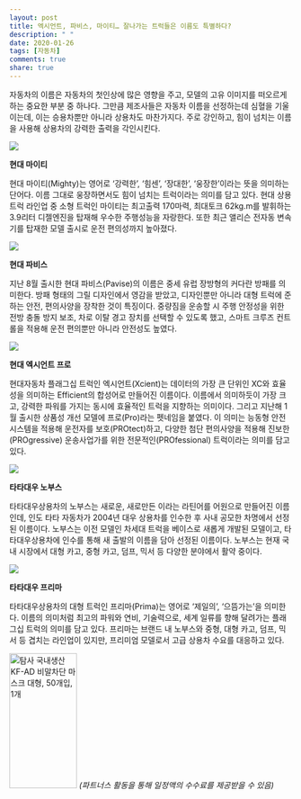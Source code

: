 ```yaml
---
layout: post
title: 엑시언트, 파비스, 마이티… 잘나가는 트럭들은 이름도 특별하다?
description: " "
date: 2020-01-26
tags: [자동차]
comments: true
share: true
---
```



자동차의 이름은 자동차의 첫인상에 많은 영향을 주고, 모델의 고유 이미지를 떠오르게 하는 중요한 부분 중 하나다. 그만큼 제조사들은 자동차 이름을 선정하는데 심혈을 기울이는데, 이는 승용차뿐만 아니라 상용차도 마찬가지다. 주로 강인하고, 힘이 넘치는 이름을 사용해 상용차의 강력한 출력을 각인시킨다.  

![](https://post-phinf.pstatic.net/MjAyMDAzMjNfMTE2/MDAxNTg0OTIzMTU5OTk2.I3xO9ouu6dMNGNyGXy32-oRrlVOWaIlO14WF4wxJJR0g.xfDIw6QEaFyNXvtJ7mATsYUQyZguQKYekSs-cjLnGwYg.JPEG/%EC%82%AC%EC%A7%84%EC%9E%90%EB%A3%8C1_%EC%95%A8%EB%A6%AC%EC%8A%A8_%ED%8A%B8%EB%9E%9C%EC%8A%A4%EB%AF%B8%EC%85%98-%ED%98%84%EB%8C%80%EC%B0%A8%2C_%EC%A0%84%EC%9E%90%EB%8F%99_%EB%B3%80%EC%86%8D%EA%B8%B0_%EC%9E%A5%EC%B0%A9%EB%90%9C_%27%EB%A7%88%EC%9D%B4.jpg?type=w1200)

**현대 마이티**  
  
현대 마이티(Mighty)는 영어로 ‘강력한’, ‘힘센’, ‘장대한’, ‘웅장한’이라는 뜻을 의미하는 단어다. 이름 그대로 웅장하면서도 힘이 넘치는 트럭이라는 의미를 담고 있다. 현대 상용 트럭 라인업 중 소형 트럭인 마이티는 최고출력 170마력, 최대토크 62kg.m를 발휘하는 3.9리터 디젤엔진을 탑재해 우수한 주행성능을 자랑한다. 또한 최근 앨리슨 전자동 변속기를 탑재한 모델 출시로 운전 편의성까지 높아졌다.

![](https://post-phinf.pstatic.net/MjAyMDAzMjNfMjg5/MDAxNTg0OTIzMTY5NTAx.0vI4_0xs3xkojlkH63ReyptPr6UmVwk74-uY4uSJk50g.7ERm9DLoZSB352BROQoM7RHIzuX88mQC2o55EyQs6rEg.JPEG/pavise-truck.jpg?type=w1200)

**현대 파비스**  
  
지난 8월 출시한 현대 파비스(Pavise)의 이름은 중세 유럽 장방형의 커다란 방패를 의미한다. 방패 형태의 그릴 디자인에서 영감을 받았고, 디자인뿐만 아니라 대형 트럭에 준하는 안전, 편의사양을 장착한 것이 특징이다. 중량짐을 운송할 시 주행 안정성을 위한 전방 충돌 방지 보조, 차로 이탈 경고 장치를 선택할 수 있도록 했고, 스마트 크루즈 컨트롤을 적용해 운전 편의뿐만 아니라 안전성도 높였다.

![](https://post-phinf.pstatic.net/MjAyMDAzMjNfNjAg/MDAxNTg0OTIzMTgxNjcz.fxYq006tqwa8LeUgf5R4oly2yDOWZjZqs5WQJuOl5b8g.myxkyFC9AegQgMKwrRqNc0b7biPm1wmkM087qhJbsx4g.JPEG/19xc_%EB%AA%83%EC%98%93__6x2%29_copy_copy.jpg?type=w1200)

**현대 엑시언트 프로**  
  
현대자동차 플래그십 트럭인 엑시언트(Xcient)는 데이터의 가장 큰 단위인 XC와 효율성을 의미하는 Efficient의 합성어로 만들어진 이름이다. 이름에서 의미하듯이 가장 크고, 강력한 파워를 가지는 동시에 효율적인 트럭을 지향하는 의미이다. 그리고 지난해 1월 출시한 상품성 개선 모델에 프로(Pro)라는 펫네임을 붙였다. 이 의미는 능동형 안전 시스템을 적용해 운전자를 보호(PROtect)하고, 다양한 첨단 편의사양을 적용해 진보한(PROgressive) 운송사업가를 위한 전문적인(PROfessional) 트럭이라는 의미를 담고 있다.

![](https://post-phinf.pstatic.net/MjAyMDAzMjNfMjkg/MDAxNTg0OTIzMTkxMjEw.xIu0_bYjdUQRQbcsaFIbz6aVYZtKMLDHWEvHDxJzgxog.u6hdY-NNJgxFFmn0JnI2iqDd4gBJy9zdVdKqTHb4LOwg.JPEG/main_novus_cargoHD.jpg?type=w1200)

**타타대우 노부스**  
  
타타대우상용차의 노부스는 새로운, 새로만든 이라는 라틴어를 어원으로 만들어진 이름인데, 인도 타타 자동차가 2004년 대우 상용차를 인수한 후 사내 공모한 차명에서 선정된 이름이다. 노부스는 이전 모델인 차세대 트럭을 베이스로 새롭게 개발된 모델이고, 타타대우상용차에 인수를 통해 새 출발의 이름을 담아 선정된 이름이다. 노부스는 현재 국내 시장에서 대형 카고, 중형 카고, 덤프, 믹서 등 다양한 분야에서 활약 중이다.

![](https://post-phinf.pstatic.net/MjAyMDAzMjNfMTkw/MDAxNTg0OTIzMjAwMjY5.LnJD9VmkDlopSNla8UNuo94218DLTfkyOiLHHnlQIeEg.HYHYb_nEHb0ml2dMngthpchIHHrB3jsvtxIZuPRpHksg.JPEG/tractor_lineup_img03_copy.jpg?type=w1200)

**타타대우 프리마**  
  
타타대우상용차의 대형 트럭인 프리마(Prima)는 영어로 ‘제일의’, ‘으뜸가는’을 의미한다. 이름의 의미처럼 최고의 파워와 연비, 기술력으로, 세계 일류를 향해 달려가는 플래그십 트럭의 의미를 담고 있다. 프리마는 브랜드 내 노부스와 중형, 대형 카고, 덤프, 믹서 등 겹치는 라인업이 있지만, 프리미엄 모델로서 고급 상용차 수요를 대응하고 있다.

<a href="https://coupa.ng/bQq9j5" target="_blank" referrerpolicy="unsafe-url"><img src="https://static.coupangcdn.com/image/affiliate/banner/1d092b8367d69eb4804ebca5c24d068a@2x.jpg" alt="탐사 국내생산 KF-AD 비말차단 마스크 대형, 50개입, 1개" width="120" height="240"></a>
_(파트너스 활동을 통해 일정액의 수수료를 제공받을 수 있음)_